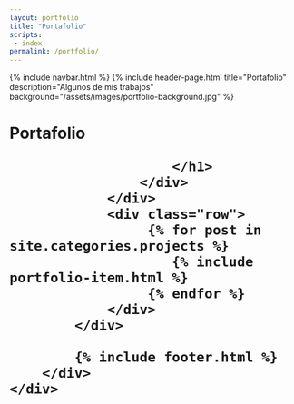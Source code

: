 ```yaml
---
layout: portfolio
title: "Portafolio"
scripts:
 - index
permalink: /portfolio/
---
```



<body class="body-portfolio" itemscope="" itemtype="http://schema.org/Blog">
	{% include navbar.html %}
	 {% include header-page.html 
	 		title="Portafolio" 
	 		description="Algunos de mis trabajos"
	 		background="/assets/images/portfolio-background.jpg" %}
	<div class="main-wrapper" id="mainWrapper">
		<div class="container-background">
			<div class="container container-full pt pb-md">
				<div class="row">
					<div class="col-12">
						<h1  class="title-page portfolio-title">
							Portafolio
						
						</h1>					
					</div>
				</div>
				<div class="row">					
				     {% for post in site.categories.projects %}		     			     
					 	{% include portfolio-item.html %}
					 {% endfor %}
				</div>	
			</div>	

			{% include footer.html %}
		</div>   
	</div>
	
</body>

